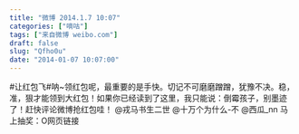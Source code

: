 ```yaml
---
title: "微博 2014.1.7 10:07"
categories: ["嘀咕"]
tags: ["来自微博 weibo.com"]
draft: false
slug: "Qfho0u"
date: "2014-01-07 10:07:00"
---
```


<p>#让红包飞#呐~领红包呢，最重要的是手快。切记不可磨磨蹭蹭，犹豫不决。稳，准，狠才能领到大红包！如果你已经读到了这里，我只能说：倒霉孩子，别墨迹了！赶快评论微博抢红包哇！ @戎马书生二世 @十万个为什么-不 @西瓜_nn 马上抽奖：O网页链接 ​​​​</p>
